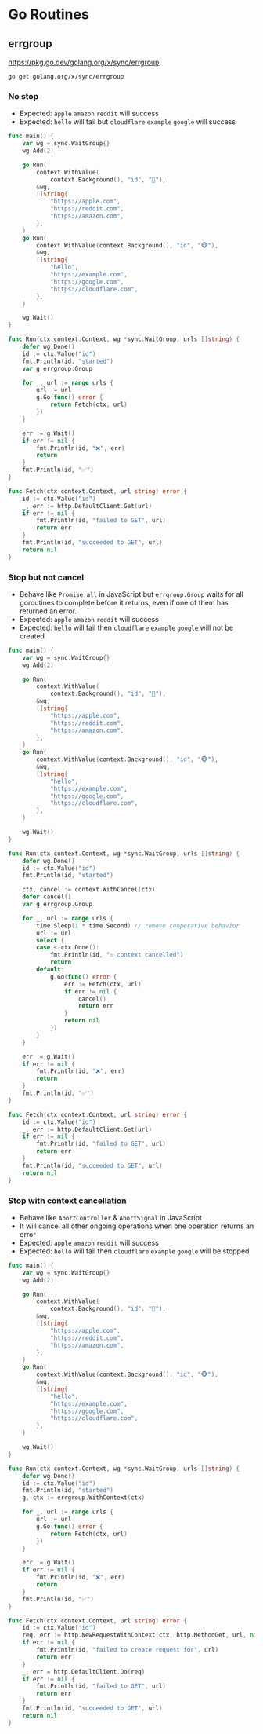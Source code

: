 # Go Routines

## errgroup

https://pkg.go.dev/golang.org/x/sync/errgroup

```shell
go get golang.org/x/sync/errgroup
```

### No stop

* Expected: `apple` `amazon` `reddit` will success
* Expected: `hello` will fail but `cloudflare` `example` `google` will success

```go
func main() {
    var wg = sync.WaitGroup{}
    wg.Add(2)

    go Run(
        context.WithValue(
            context.Background(), "id", "🦊"),
        &wg,
        []string{
            "https://apple.com",
            "https://reddit.com",
            "https://amazon.com",
        },
    )
    go Run(
        context.WithValue(context.Background(), "id", "🐵"),
        &wg,
        []string{
            "hello",
            "https://example.com",
            "https://google.com",
            "https://cloudflare.com",
        },
    )

    wg.Wait()
}

func Run(ctx context.Context, wg *sync.WaitGroup, urls []string) {
    defer wg.Done()
    id := ctx.Value("id")
    fmt.Println(id, "started")
    var g errgroup.Group

    for _, url := range urls {
        url := url
        g.Go(func() error {
            return Fetch(ctx, url)
        })
    }

    err := g.Wait()
    if err != nil {
        fmt.Println(id, "❌", err)
        return
    }
    fmt.Println(id, "✅")
}

func Fetch(ctx context.Context, url string) error {
    id := ctx.Value("id")
    _, err := http.DefaultClient.Get(url)
    if err != nil {
        fmt.Println(id, "failed to GET", url)
        return err
    }
    fmt.Println(id, "succeeded to GET", url)
    return nil
}

```

### Stop but not cancel

* Behave like `Promise.all` in JavaScript but `errgroup.Group` waits for all goroutines to complete before it returns, even if one of them has returned an error.
* Expected: `apple` `amazon` `reddit` will success
* Expected: `hello` will fail then `cloudflare` `example` `google` will not be created

```go
func main() {
    var wg = sync.WaitGroup{}
    wg.Add(2)

    go Run(
        context.WithValue(
            context.Background(), "id", "🦊"),
        &wg,
        []string{
            "https://apple.com",
            "https://reddit.com",
            "https://amazon.com",
        },
    )
    go Run(
        context.WithValue(context.Background(), "id", "🐵"),
        &wg,
        []string{
            "hello",
            "https://example.com",
            "https://google.com",
            "https://cloudflare.com",
        },
    )

    wg.Wait()
}

func Run(ctx context.Context, wg *sync.WaitGroup, urls []string) {
    defer wg.Done()
    id := ctx.Value("id")
    fmt.Println(id, "started")

    ctx, cancel := context.WithCancel(ctx)
    defer cancel()
    var g errgroup.Group

    for _, url := range urls {
        time.Sleep(1 * time.Second) // remove cooperative behavior
        url := url
        select {
        case <-ctx.Done():
            fmt.Println(id, "⚠️ context cancelled")
            return
        default:
            g.Go(func() error {
                err := Fetch(ctx, url)
                if err != nil {
                    cancel()
                    return err
                }
                return nil
            })
        }
    }

    err := g.Wait()
    if err != nil {
        fmt.Println(id, "❌", err)
        return
    }
    fmt.Println(id, "✅")
}

func Fetch(ctx context.Context, url string) error {
    id := ctx.Value("id")
    _, err := http.DefaultClient.Get(url)
    if err != nil {
        fmt.Println(id, "failed to GET", url)
        return err
    }
    fmt.Println(id, "succeeded to GET", url)
    return nil
}
```

### Stop with context cancellation

* Behave like `AbortController` & `AbortSignal` in JavaScript
* It will cancel all other ongoing operations when one operation returns an error
* Expected: `apple` `amazon` `reddit` will success
* Expected: `hello` will fail then `cloudflare` `example` `google` will be stopped

```go
func main() {
    var wg = sync.WaitGroup{}
    wg.Add(2)

    go Run(
        context.WithValue(
            context.Background(), "id", "🦊"),
        &wg,
        []string{
            "https://apple.com",
            "https://reddit.com",
            "https://amazon.com",
        },
    )
    go Run(
        context.WithValue(context.Background(), "id", "🐵"),
        &wg,
        []string{
            "hello",
            "https://example.com",
            "https://google.com",
            "https://cloudflare.com",
        },
    )

    wg.Wait()
}

func Run(ctx context.Context, wg *sync.WaitGroup, urls []string) {
    defer wg.Done()
    id := ctx.Value("id")
    fmt.Println(id, "started")
    g, ctx := errgroup.WithContext(ctx)

    for _, url := range urls {
        url := url
        g.Go(func() error {
            return Fetch(ctx, url)
        })
    }

    err := g.Wait()
    if err != nil {
        fmt.Println(id, "❌", err)
        return
    }
    fmt.Println(id, "✅")
}

func Fetch(ctx context.Context, url string) error {
    id := ctx.Value("id")
    req, err := http.NewRequestWithContext(ctx, http.MethodGet, url, nil)
    if err != nil {
        fmt.Println(id, "failed to create request for", url)
        return err
    }
    _, err = http.DefaultClient.Do(req)
    if err != nil {
        fmt.Println(id, "failed to GET", url)
        return err
    }
    fmt.Println(id, "succeeded to GET", url)
    return nil
}
```
